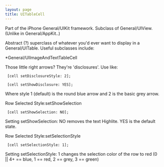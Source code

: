 ```yaml
---
layout: page
title: UITableCell
---
```




Part of the iPhone General/UIKit framework. Subclass of General/UIView. (Unlike in General/AppKit..)

Abstract (?) superclass of whatever you'd ever want to display in a General/UITable. Useful subclasses include:


*General/UIImageAndTextTableCell


Those little right arrows? They're 'disclosures'. Use like:

<code>    [cell setDisclosureStyle: 2];</code>

<code>    [cell setShowDisclosure: YES];</code>

Where style 1 (default) is the round blue arrow and 2 is the basic grey arrow.

Row Selected Style:setShowSelection

<code>    [cell setShowSelection: NO];</code>

Setting setShowSelection: NO removes the text Highlite. YES is the default state.

Row Selected Style:setSelectionStyle

<code>    [cell setSelectionStyle: 1];</code>

Setting setSelectionStyle: 1 changes the selection color of the row to red
(0 || 4+ == blue, 1 == red, 2 == grey, 3 == green)
